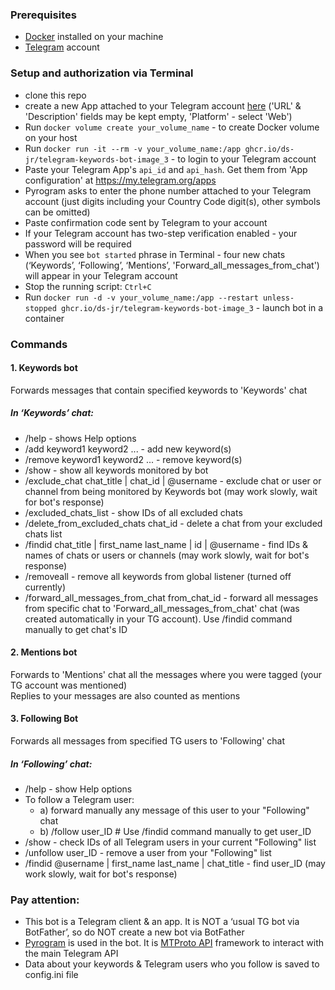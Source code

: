 ### Prerequisites
- [Docker](https://www.docker.com/) installed on your machine
- [Telegram](https://telegram.org/) account 

### Setup and authorization via Terminal
- clone this repo  
- create a new App attached to your Telegram account [here](https://my.telegram.org/auth?to=apps) ('URL' & 'Description' fields may be kept empty, 'Platform' - select 'Web') 
- Run `docker volume create your_volume_name` - to create Docker volume on your host 
- Run `docker run -it --rm -v your_volume_name:/app ghcr.io/ds-jr/telegram-keywords-bot-image_3` - to login to your Telegram account 
- Paste your Telegram App's `api_id` and `api_hash`. Get them from 'App configuration' at https://my.telegram.org/apps 
- Pyrogram asks to enter the phone number attached to your Telegram account (just digits including your Country Code digit(s), other symbols can be omitted)
- Paste confirmation code sent by Telegram to your account 
- If your Telegram account has two-step verification enabled - your password will be required 
- When you see `bot started` phrase in Terminal - four new chats (‘Keywords’, ‘Following’, ‘Mentions’, 'Forward_all_messages_from_chat') will appear in your Telegram account  
- Stop the running script: `Ctrl+C`
- Run `docker run -d -v your_volume_name:/app --restart unless-stopped ghcr.io/ds-jr/telegram-keywords-bot-image_3` - launch bot in a container 

### Commands
#### 1. Keywords bot
Forwards messages that contain specified keywords to 'Keywords' chat  
##### In ‘Keywords’ chat:
- /help - shows Help options
- /add keyword1 keyword2 ... - add new keyword(s)
- /remove keyword1 keyword2 ... - remove keyword(s)
- /show - show all keywords monitored by bot
- /exclude_chat chat_title | chat_id | @username - exclude chat or user or channel from being monitored by Keywords bot (may work slowly, wait for bot's response)
- /excluded_chats_list - show IDs of all excluded chats 
- /delete_from_excluded_chats chat_id - delete a chat from your excluded chats list
- /findid chat_title | first_name last_name | id | @username - find IDs & names of chats or users or channels (may work slowly, wait for bot's response) 
- /removeall - remove all keywords from global listener (turned off currently)
- /forward_all_messages_from_chat from_chat_id - forward all messages from specific chat to 'Forward_all_messages_from_chat' chat (was created automatically in your TG account). Use /findid command manually to get chat's ID

#### 2. Mentions bot
Forwards to 'Mentions' chat all the messages where you were tagged (your TG account was mentioned)  
Replies to your messages are also counted as mentions 
#### 3. Following Bot
Forwards all messages from specified TG users to 'Following' chat  
##### In ‘Following’ chat:
- /help - show Help options
- To follow a Telegram user:
  - a) forward manually any message of this user to your "Following" chat
  - b) /follow user_ID   # Use /findid command manually to get user_ID
- /show - check IDs of all Telegram users in your current "Following" list
- /unfollow user_ID - remove a user from your "Following" list
- /findid @username | first_name last_name | chat_title - find user_ID (may work slowly, wait for bot\'s response)

### Pay attention:
- This bot is a Telegram client & an app. It is NOT a ‘usual TG bot via BotFather’, so do NOT create a new bot via BotFather 
- [Pyrogram](https://docs.pyrogram.org/) is used in the bot. It is [MTProto API](https://docs.pyrogram.org/topics/mtproto-vs-botapi) framework to interact with the main Telegram API 
- Data about your keywords & Telegram users who you follow is saved to config.ini file 
